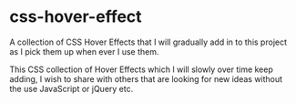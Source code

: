 # css-hover-effect

A collection of CSS Hover Effects that I will gradually add in to this project as I pick them up when ever I use them.

This CSS collection of Hover Effects which I will slowly over time keep adding, I wish to share with others that are looking for new ideas without the use JavaScript or jQuery etc.
